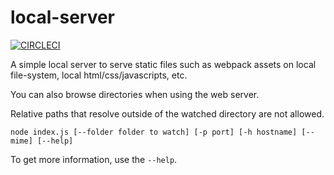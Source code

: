 # local-server

[![CIRCLECI](https://circleci.com/gh/jonathanhamel4/local-server.svg?style=svg)](https://app.circleci.com/pipelines/github/jonathanhamel4/local-server)

A simple local server to serve static files such as webpack assets on local file-system, local html/css/javascripts, etc. 

You can also browse directories when using the web server.

Relative paths that resolve outside of the watched directory are not allowed. 



```
node index.js [--folder folder to watch] [-p port] [-h hostname] [--mime] [--help]
```

To get more information, use the `--help`.
